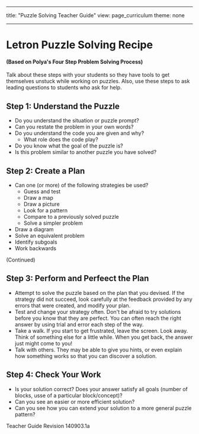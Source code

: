 * * *

title: "Puzzle Solving Teacher Guide" view: page_curriculum theme: none

* * *

# Letron Puzzle Solving Recipe

#### (Based on Polya's Four Step Problem Solving Process)

Talk about these steps with your students so they have tools to get themselves unstuck while working on puzzles. Also, use these steps to ask leading questions to students who ask for help.

## Step 1: Understand the Puzzle

  * Do you understand the situation or puzzle prompt?
  * Can you restate the problem in your own words?
  * Do you understand the code you are given and why? 
      * What role does the code play?
  * Do you know what the goal of the puzzle is?
  * Is this problem similar to another puzzle you have solved?

## Step 2: Create a Plan

  * Can one (or more) of the following strategies be used? 
      * Guess and test
      * Draw a map
      * Draw a picture
      * Look for a pattern
      * Compare to a previously solved puzzle
      * Solve a simpler problem
  * Draw a diagram
  * Solve an equivalent problem
  * Identify subgoals
  * Work backwards

(Continued)

## Step 3: Perform and Perfeect the Plan

  * Attempt to solve the puzzle based on the plan that you devised. If the strategy did not succeed, look carefully at the feedback provided by any errors that were created, and modify your plan.
  * Test and change your strategy often. Don't be afraid to try solutions before you know that they are perfect. You can often reach the right answer by using trial and error each step of the way.
  * Take a walk. If you start to get frustrated, leave the screen. Look away. Think of something else for a little while. When you get back, the answer just might come to you!
  * Talk with others. They may be able to give you hints, or even explain how something works so that you can discover a solution.

## Step 4: Check Your Work

  * Is your solution correct? Does your answer satisfy all goals (number of blocks, usse of a particular block/concept)?
  * Can you see an easier or more efficient solution?
  * Can you see how you can extend your solution to a more general puzzle pattern?

Teacher Guide Revision 140903.1a